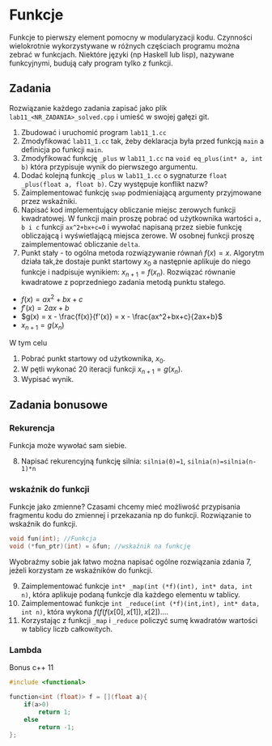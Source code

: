 # Funkcje

Funkcje to pierwszy element pomocny w modularyzacji kodu.
Czynności wielokrotnie wykorzystywane w różnych częściach programu można zebrać w funkcjach.
Niektóre języki (np Haskell lub lisp), nazywane funkcyjnymi, budują cały program tylko z  funkcji.

## Zadania

Rozwiązanie każdego zadania zapisać jako plik `lab11_<NR_ZADANIA>_solved.cpp` i umieść w swojej gałęzi git. 

1. Zbudować i uruchomić program `lab11_1.cc`
1. Zmodyfikować `lab11_1.cc` tak, żeby deklaracja była przed funkcją `main` a definicja po funkcji `main`.
1. Zmodyfikować funkcję `_plus` w `lab11_1.cc` na `void eq_plus(int* a, int b)` która przypisuje wynik do pierwszego argumentu.
1. Dodać kolejną funkcję `_plus` w `lab11_1.cc` o sygnaturze `float _plus(float a, float b)`. Czy występuje konflikt nazw?
1. Zaimplementować funkcję `swap` podmieniającą argumenty przyjmowane przez wskaźniki.
1. Napisać kod implementujący obliczanie miejsc zerowych funkcji kwadratowej. W funkcji main proszę pobrać od użytkownika wartości `a, b i c` funkcji `ax^2+bx+c=0` i wywołać napisaną przez siebie funkcję obliczającą i wyświetlającą miejsca zerowe. W osobnej funkcji proszę zaimplementować obliczanie `delta`.
1. Punkt stały -  to ogólna metoda rozwiązywanie równań $f(x)=x$. Algorytm działa tak,że dostaje punkt startowy $x_0$ a następnie aplikuje do niego funkcje i nadpisuje wynikiem: $x_{n+1}=f(x_n)$. Rozwiązać równanie kwadratowe z poprzedniego zadania metodą punktu stałego.
* $f(x) = ax^2+bx+c$
* $f'(x) = 2ax +b$
* $g(x) = x - \frac{f(x)}{f'(x)} = x - \frac{ax^2+bx+c}{2ax+b}$
* $x_{n+1} = g(x_n)$

 W tym celu
   1. Pobrać punkt startowy od użytkownika, $x_0$.
   1. W pętli wykonać 20 iteracji funkcji $x_{n+1} = g(x_n)$.
   1. Wypisać wynik.




## Zadania bonusowe

### Rekurencja

Funkcja może wywołać sam siebie.

8. Napisać rekurencyjną funkcję silnia: `silnia(0)=1`, `silnia(n)=silnia(n-1)*n`


### wskaźnik do funkcji

Funkcje jako zmienne? Czasami chcemy mieć możliwość przypisania fragmentu kodu do zmiennej i przekazania np do funkcji.
Rozwiązanie to wskaźnik do funkcji.

```c++
void fun(int); //Funkcja
void (*fun_ptr)(int) = &fun; //wskaźnik na funkcję
```
Wyobraźmy sobie jak łatwo można napisać ogólne rozwiązania zdania 7, jeżeli korzystam ze wskaźników do funkcji.

9. Zaimplementować funkcje `int* _map(int (*f)(int), int* data, int n)`, która aplikuje podaną funkcje dla każdego elementu w tablicy.
9. Zaimplementować funkcje `int _reduce(int (*f)(int,int), int* data, int n)`, która wykona $f(f(f(x[0],x[1]),x[2])...$.
9. Korzystając z funkcji `_map` i `_reduce` policzyć sumę kwadratów wartości w tablicy liczb całkowitych.

### Lambda

Bonus c++ 11

```cpp
#include <functional>

function<int (float)> f = [](float a){
    if(a>0)
        return 1;
    else
        return -1;
};
```
